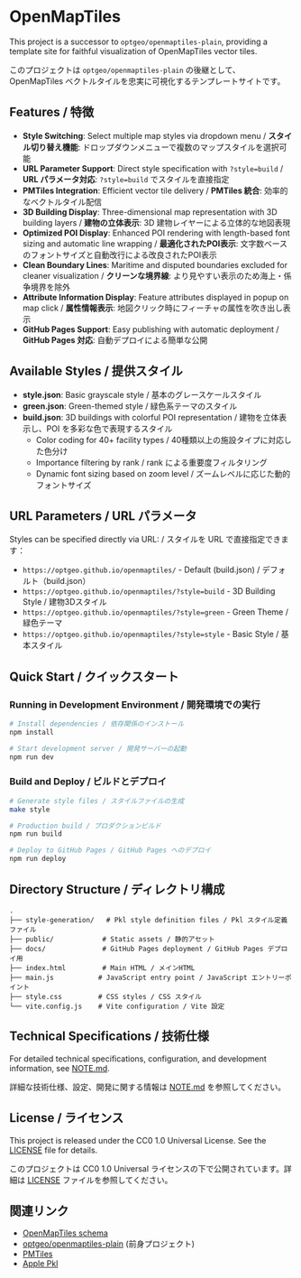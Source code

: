 # OpenMapTiles

This project is a successor to `optgeo/openmaptiles-plain`, providing a template site for faithful visualization of OpenMapTiles vector tiles.

このプロジェクトは `optgeo/openmaptiles-plain` の後継として、OpenMapTiles ベクトルタイルを忠実に可視化するテンプレートサイトです。

## Features / 特徴

- **Style Switching**: Select multiple map styles via dropdown menu / **スタイル切り替え機能**: ドロップダウンメニューで複数のマップスタイルを選択可能
- **URL Parameter Support**: Direct style specification with `?style=build` / **URL パラメータ対応**: `?style=build` でスタイルを直接指定
- **PMTiles Integration**: Efficient vector tile delivery / **PMTiles 統合**: 効率的なベクトルタイル配信
- **3D Building Display**: Three-dimensional map representation with 3D building layers / **建物の立体表示**: 3D 建物レイヤーによる立体的な地図表現
- **Optimized POI Display**: Enhanced POI rendering with length-based font sizing and automatic line wrapping / **最適化されたPOI表示**: 文字数ベースのフォントサイズと自動改行による改良されたPOI表示
- **Clean Boundary Lines**: Maritime and disputed boundaries excluded for cleaner visualization / **クリーンな境界線**: より見やすい表示のため海上・係争境界を除外
- **Attribute Information Display**: Feature attributes displayed in popup on map click / **属性情報表示**: 地図クリック時にフィーチャの属性を吹き出し表示
- **GitHub Pages Support**: Easy publishing with automatic deployment / **GitHub Pages 対応**: 自動デプロイによる簡単な公開

## Available Styles / 提供スタイル

- **style.json**: Basic grayscale style / 基本のグレースケールスタイル
- **green.json**: Green-themed style / 緑色系テーマのスタイル  
- **build.json**: 3D buildings with colorful POI representation / 建物を立体表示し、POI を多彩な色で表現するスタイル
  - Color coding for 40+ facility types / 40種類以上の施設タイプに対応した色分け
  - Importance filtering by rank / rank による重要度フィルタリング
  - Dynamic font sizing based on zoom level / ズームレベルに応じた動的フォントサイズ

## URL Parameters / URL パラメータ

Styles can be specified directly via URL: / スタイルを URL で直接指定できます：

- `https://optgeo.github.io/openmaptiles/` - Default (build.json) / デフォルト（build.json）
- `https://optgeo.github.io/openmaptiles/?style=build` - 3D Building Style / 建物3Dスタイル
- `https://optgeo.github.io/openmaptiles/?style=green` - Green Theme / 緑色テーマ
- `https://optgeo.github.io/openmaptiles/?style=style` - Basic Style / 基本スタイル

## Quick Start / クイックスタート

### Running in Development Environment / 開発環境での実行

```bash
# Install dependencies / 依存関係のインストール
npm install

# Start development server / 開発サーバーの起動
npm run dev
```

### Build and Deploy / ビルドとデプロイ

```bash
# Generate style files / スタイルファイルの生成
make style

# Production build / プロダクションビルド
npm run build

# Deploy to GitHub Pages / GitHub Pages へのデプロイ
npm run deploy
```

## Directory Structure / ディレクトリ構成

```text
.
├── style-generation/   # Pkl style definition files / Pkl スタイル定義ファイル
├── public/            # Static assets / 静的アセット
├── docs/              # GitHub Pages deployment / GitHub Pages デプロイ用
├── index.html         # Main HTML / メインHTML
├── main.js           # JavaScript entry point / JavaScript エントリーポイント
├── style.css         # CSS styles / CSS スタイル
└── vite.config.js    # Vite configuration / Vite 設定
```

## Technical Specifications / 技術仕様

For detailed technical specifications, configuration, and development information, see [NOTE.md](NOTE.md).

詳細な技術仕様、設定、開発に関する情報は [NOTE.md](NOTE.md) を参照してください。

## License / ライセンス

This project is released under the CC0 1.0 Universal License. See the [LICENSE](LICENSE) file for details.

このプロジェクトは CC0 1.0 Universal ライセンスの下で公開されています。詳細は [LICENSE](LICENSE) ファイルを参照してください。

## 関連リンク

- [OpenMapTiles schema](https://openmaptiles.org/schema/)
- [optgeo/openmaptiles-plain](https://github.com/optgeo/openmaptiles-plain) (前身プロジェクト)
- [PMTiles](https://protomaps.com/docs/pmtilesjs/)
- [Apple Pkl](https://pkl-lang.org/)
